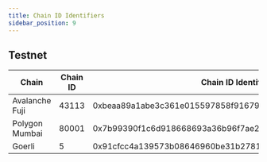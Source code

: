 ```yaml
---
title: Chain ID Identifiers
sidebar_position: 9
---
```


## Testnet

| Chain          | Chain ID | Chain ID Identifier (bytes32)                                      |
| -------------- | -------- | ------------------------------------------------------------------ |
| Avalanche Fuji | 43113    | 0xbeaa89a1abe3c361e015597858f91679d1af03bb442d2ee7cf0b07807c898339 |
| Polygon Mumbai | 80001    | 0x7b99390f1c6d918668693a36b96f7ae248a34f6c2c3f20f8c87e04efb118a3a5 |
| Goerli         | 5        | 0x91cfcc4a139573b08646960be31b278152ef3480710ab15d9b39262be37038a1 |
